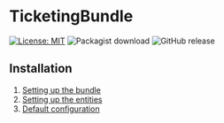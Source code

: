 TicketingBundle
============
[![License: MIT](https://img.shields.io/badge/License-MIT-blue.svg)](https://opensource.org/licenses/MIT)
![Packagist download](https://img.shields.io/packagist/dt/maps_red/ticketing-bundle.svg)
![GitHub release](https://img.shields.io/github/release/Mapsred/TicketingBundle/all.svg)

## Installation

1. [Setting up the bundle](docs/1-setting_up_the_bundle.md)
2. [Setting up the entities](docs/2-setting_up_the_entities.md)
3. [Default configuration](docs/3-setting_up_the_configuration.md)
